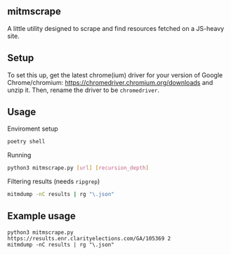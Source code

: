 ## mitmscrape
A little utility designed to scrape and find resources fetched on a JS-heavy site.

## Setup
To set this up, get the latest chrome(ium) driver for your version of Google Chrome/chromium: https://chromedriver.chromium.org/downloads and unzip it.
Then, rename the driver to be `chromedriver`.

## Usage
Enviroment setup
```bash
poetry shell
```

Running
```bash
python3 mitmscrape.py [url] [recursion_depth]
```

Filtering results (needs `ripgrep`)
```bash
mitmdump -nC results | rg "\.json"
```

## Example usage
```
python3 mitmscrape.py https://results.enr.clarityelections.com/GA/105369 2
mitmdump -nC results | rg "\.json"
```
